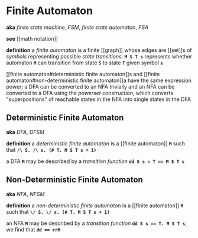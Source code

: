# Finite Automaton

**aka** _finite state machine_, _FSM_, _finite state automaton_, _FSA_

**see** [[math notation]]

**definition** a _finite automaton_ is a finite [[graph]] whose edges are [[set]]s of _symbols_ representing possible _state transitions_. **`M S T s`** represents whether automaton **`M`** can transition from state **`S`** to state **`T`** given symbol **`s`**

[[finite automaton#deterministic finite automaton]]s and [[finite automaton#non-deterministic finite automaton]]a have the same expression power; a DFA can be converted to an NFA trivially and an NFA can be converted to a DFA using the _powerset construction_, which converts "superpositions" of reachable states in the NFA into single states in the DFA

## Deterministic Finite Automaton

**aka** _DFA_, _DFSM_

**definition** a _deterministic finite automaton_ is a [[finite automaton]] **`M`** such that **`/\ S. /\ s. (# T. M S T s = 1)`**

a DFA **`M`** may be described by a _transition function_ **`dd S s = T == M S T s`**

## Non-Deterministic Finite Automaton

**aka** _NFA_, _NFSM_

**definition** a _non-deterministic finite automaton_ is a [[finite automaton]] **`M`** such that **`\/ S. \/ s. (# T. M S T s + 1)`**

an NFA **`M`** may be described by a _transition function_ **`dd S s == T. M S T s`**; we find that **`dd == rrM`**
